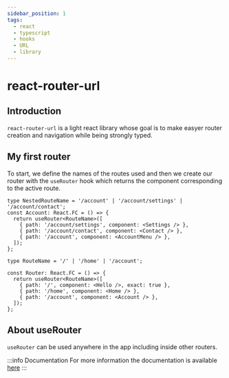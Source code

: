 ```yaml
---
sidebar_position: 1
tags:
  - react
  - typescript
  - hooks
  - URL
  - library
---
```


# react-router-url

## Introduction

`react-router-url` is a light react library whose goal is to make easyer router creation and navigation while being strongly typed.

## My first router

To start, we define the names of the routes used and then we create our router with the `useRouter` hook which returns the component corresponding to the active route.

```tsx
type NestedRouteName = '/account' | '/account/settings' | '/account/contact';
const Account: React.FC = () => {
  return useRouter<RouteName>([
    { path: '/account/settings', component: <Settings /> },
    { path: '/account/contact', component: <Contact /> },
    { path: '/account', component: <AccountMenu /> },
  ]);
};

type RouteName = '/' | '/home' | '/account';

const Router: React.FC = () => {
  return useRouter<RouteName>([
    { path: '/', component: <Hello />, exact: true },
    { path: '/home', component: <Home /> },
    { path: '/account', component: <Account /> },
  ]);
};
```

## About useRouter

`useRouter` can be used anywhere in the app including inside other routers.

:::info Documentation
For more information the documentation is available [here](https://react-router-url.simonboisset.com/)
:::
